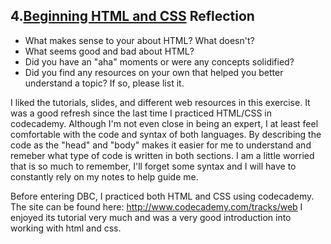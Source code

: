 ## 4.[Beginning HTML and CSS](4_beginning_HTML_CSS/readme.mc) Reflection

* What makes sense to your about HTML? What doesn't? 
* What seems good and bad about HTML?
* Did you have an "aha" moments or were any concepts solidified?
* Did you find any resources on your own that helped you better understand a topic? If so, please list it.

<!-- Add your reflection here. Remove the comment markers -->

I liked the tutorials, slides, and different web resources in this exercise. It was a good refresh since the last time I practiced HTML/CSS in codecademy. Although I'm not even close in being an expert, I at least feel comfortable with the code and syntax of both languages. By describing the code as the "head" and "body" makes it easier for me to understand and remeber what type of code is written in both sections. I am a little worried that is so much to remember, I'll forget some syntax and I will have to constantly rely on my notes to help guide me. 

Before entering DBC, I practiced both HTML and CSS using codecademy. The site can be found here: 
http://www.codecademy.com/tracks/web 
I enjoyed its tutorial very much and was a very good introduction into working with html and css. 